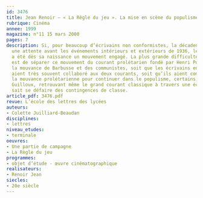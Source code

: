 ```yaml
---
id: 3476
title: Jean Renoir – « La Règle du jeu ». La mise en scène du populisme dans l’entre-deux-guerres
rubrique: Cinéma
annee: 1999
magazine: n°11 15 mars 2000
pages: 7
description: Si, pour beaucoup d’écrivains non conformistes, la décadence a marqué
  une attente avant les événements intérieurs et extérieurs de 1936, le populisme
  a été dès sa naissance un mouvement engagé. La plus grande difficulté, cependant,
  est de séparer ce mouvement du courant prolétarien fondé par Henri Poulaille dans
  la mouvance de Barbusse et des communistes, soit que les écrivains engagés à gauche
  aient très souvent collaboré aux deux courants, soit qu’ils aient commencé dans
  la mouvance prolétarienne pour continuer dans le populisme, certains, comme Louis
  Guilloux, retrouvant même le grand courant classique à travers une écriture qui
  sait se défaire des contingences de classe.
article_pdf: 3476.pdf
revue: L’école des lettres des lycées
auteurs:
- Colette Juilliard-Beaudan
disciplines:
- lettres
niveau_etudes:
- terminale
oeuvres:
- Une partie de campagne
- La Règle du jeu
programmes:
- objet d’étude - œuvre cinématographique
realisateurs:
- Renoir Jean
siecles:
- 20e siècle
---
```

